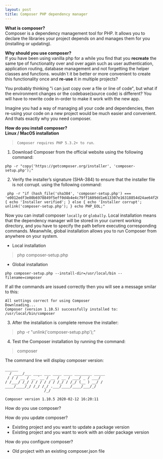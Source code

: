 ```yaml
---
layout: post
title: Composer PHP dependency manager
---
```

**What is composer?<br>**
Composer is a dependency management tool for PHP. It allows you to declare the libraries your project depends on and manages them for you (installing or updating).

**Why should you use composer?**<br>
If you have been using vanilla php for a while you find that you **recreate** the same tpe of functionality over and over again such as user authentication, application  routing, database management and not forgetting the helper classes and functions. wouldn`t it be better or more convenient to create this functionality once and **re-use** it in multiple projects?

You probably thinking "i can just copy over a file or line of code", but what if the environment changes or the codebase(source code) is different? You will have to rewrite code in-order to make it work with the new app.

Imagine you had a way of managing all your code and dependencies, then re-using your code on a new project would be much easier and convenient. And thats exactly why you need composer.

**How do you install composer?**<br>
**Linux / MacOS installation**

> `Composer requires PHP 5.3.2+ to run`.

1. Download Composer from the official website using the following command:<br>

```
php -r "copy('https://getcomposer.org/installer', 'composer-setup.php');"
```

2. Verify the installer’s signature (SHA-384) to ensure that the installer file is not corrupt. using the following command:<br>

```
 php -r "if (hash_file('sha384', 'composer-setup.php') === 'e0012edf3e80b6978849f5eff0d4b4e4c79ff1609dd1e613307e16318854d24ae64f26d17af3ef0bf7cfb710ca74755a') { echo 'Installer verified'; } else { echo 'Installer corrupt'; unlink('composer-setup.php'); } echo PHP_EOL;"
 ```

Now you can install composer `locally` or `globally`. Local installation means that the dependency manager will be stored in your current working directory, and you have to specify the path before executing corresponding commands. Meanwhile, global installation allows you to run Composer from anywhere on your system.

- Local installation
> php composer-setup.php

- Global installation
```
php composer-setup.php --install-dir=/usr/local/bin --filename=composer
```

If all the commands are issued correctly then you will see a message smilar to this:
```
All settings correct for using Composer
Downloading...
Composer (version 1.10.5) successfully installed to: /usr/local/bin/composer
```

3. After the installation is complete remove the installer:
> php -r "unlink('composer-setup.php');"

4. Test the Composer installation by running the command:
> composer

The command line will display composer version:
```
______
  / ____/___ ____ ___ ____ ____ ________ _____
 / / / __ / __ `__ / __ / __ / ___/ _ / ___/
/ /___/ /_/ / / / / / / /_/ / /_/ (__ ) __/ /
____/____/_/ /_/ /_/ .___/____/____/___/_/
                  /_/

Composer version 1.10.5 2020-02-12 16:20:11
```

How do you use composer?

How do you update composer?
- Existing project and you want to update a package version 
- Existing project and you want to work with an older package version 

How do you configure composer?
- Old project with an existing composer.json  file 